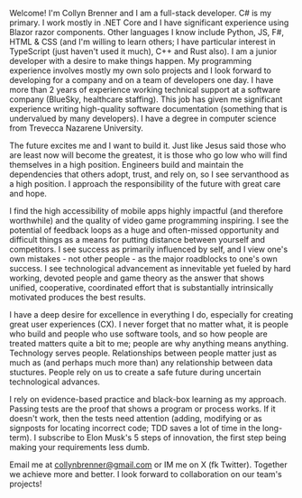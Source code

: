 Welcome! I'm Collyn Brenner and I am a full-stack developer. C# is my primary. I work mostly in .NET Core and I have significant experience using Blazor razor components. Other languages I know include Python, JS, F#, HTML & CSS (and I'm willing to learn others; I have particular interest in TypeScript (just haven't used it much), C++ and Rust also). I am a junior developer with a desire to make things happen. My programming experience involves mostly my own solo projects and I look forward to developing for a company and on a team of developers one day. I have more than 2 years of experience working technical support at a software company (BlueSky, healthcare staffing). This job has given me significant experience writing high-quality software documentation (something that is undervalued by many developers). I have a degree in computer science from Trevecca Nazarene University.

The future excites me and I want to build it. Just like Jesus said those who are least now will become the greatest, it is those who go low who will find themselves in a high position. Engineers build and maintain the dependencies that others adopt, trust, and rely on, so I see servanthood as a high position. I approach the responsibility of the future with great care and hope.

I find the high accessibility of mobile apps highly impactful (and therefore worthwhile) and the quality of video game programming inspiring. I see the potential of feedback loops as a huge and often-missed opportunity and difficult things as a means for putting distance between yourself and competitors. I see success as primarily influenced by self, and I view one's own mistakes - not other people - as the major roadblocks to one's own success. I see technological advancement as innevitable yet fueled by hard working, devoted people and game theory as the answer that shows unified, cooperative, coordinated effort that is substantially intrinsically motivated produces the best results.

I have a deep desire for excellence in everything I do, especially for creating great user experiences (CX). I never forget that no matter what, it is people who build and people who use software tools, and so how people are treated matters quite a bit to me; people are why anything means anything. Technology serves people. Relationships between people matter just as much as (and perhaps much more than) any relationship between data stuctures. People rely on us to create a safe future during uncertain technological advances.

I rely on evidence-based practice and black-box learning as my approach. Passing tests are the proof that shows a program or process works. If it doesn't work, then the tests need attention (adding, modifying or as signposts for locating incorrect code; TDD saves a lot of time in the long-term). I subscribe to Elon Musk's 5 steps of innovation, the first step being making your requirements less dumb.

Email me at collynbrenner@gmail.com or IM me on X (fk Twitter). Together we achieve more and better. I look forward to collaboration on our team's projects!
